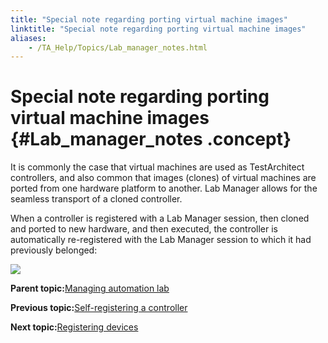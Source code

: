 ```yaml
--- 
title: "Special note regarding porting virtual machine images"
linktitle: "Special note regarding porting virtual machine images"
aliases: 
    - /TA_Help/Topics/Lab_manager_notes.html
---
```

# Special note regarding porting virtual machine images {#Lab_manager_notes .concept}

It is commonly the case that virtual machines are used as TestArchitect controllers, and also common that images \(clones\) of virtual machines are ported from one hardware platform to another. Lab Manager allows for the seamless transport of a cloned controller.

When a controller is registered with a Lab Manager session, then cloned and ported to new hardware, and then executed, the controller is automatically re-registered with the Lab Manager session to which it had previously belonged:

![](../Images/ug_labmanager11.png)

**Parent topic:**[Managing automation lab](../../TA_Help/Topics/Lab_manager_managing_auto_lab.html)

**Previous topic:**[Self-registering a controller](../../TA_Help/Topics/Lab_manager_self_registering.html)

**Next topic:**[Registering devices](../../TA_Help/Topics/Lab_manager_registering_device.html)

